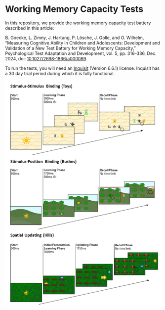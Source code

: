 # Working Memory Capacity Tests

In this repository, we provide the working memory capacity test battery described in this article:

B. Goecke, L. Zimny, J. Hartung, P. Lösche, J. Golle, and O. Wilhelm, “Measuring Cognitive Ability in Children and Adolescents: Development and Validation of a New Test Battery for Working Memory Capacity,” Psychological Test Adaptation and Development, vol. 5, pp. 316–336, Dec. 2024, doi: [10.1027/2698-1866/a000089](https://econtent.hogrefe.com/doi/10.1027/2698-1866/a000089).

To run the tests, you will need an [Inquisit] (Version 6.6.1) license. Inquisit has a 30 day trial period during which it is fully functional. 

![Tasks](tasks.png)

[PsyArxiv]: https://osf.io/preprints/psyarxiv/awyxe
[Inquisit]: https://www.millisecond.com/

